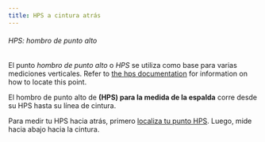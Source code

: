 ```yaml
---
title: HPS a cintura atrás
---
```


<Note>

###### HPS: hombro de punto alto

El punto _hombro de punto alto_ o _HPS_ se utiliza como base para varias mediciones verticales.
Refer to [the hps documentation](/docs/sewing/hps/) for information on how to locate this point.

</Note>

El hombro de punto alto de **(HPS) para la medida de la espalda** corre desde su HPS hasta su línea de cintura.

Para medir tu HPS hacia atrás, primero [localiza tu punto HPS](/docs/sewing/hps/). Luego, mide hacia abajo hacia la cintura.
<MeasieImage />
